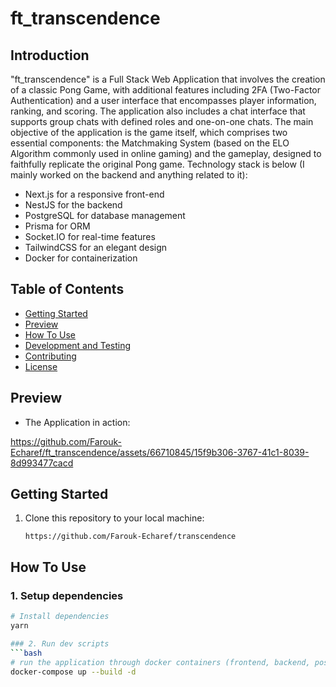 # ft_transcendence

## Introduction

"ft_transcendence" is a Full Stack Web Application that involves the creation of a classic Pong Game, with additional features
including 2FA (Two-Factor Authentication) and a user interface that encompasses player information,
ranking, and scoring. The application also includes a chat interface that supports group chats with
defined roles and one-on-one chats. The main objective of the application is the game itself, which
comprises two essential components: the Matchmaking System (based on the ELO Algorithm commonly
used in online gaming) and the gameplay, designed to faithfully replicate the original Pong game.
Technology stack is below (I mainly worked on the backend and anything related to it):
+ Next.js for a responsive front-end
+ NestJS for the backend
+ PostgreSQL for database management
+ Prisma for ORM
+ Socket.IO for real-time features
+ TailwindCSS for an elegant design
+ Docker for containerization


## Table of Contents

- [Getting Started](#getting-started)
- [Preview](#preview)
- [How To Use](#how-to-use)
- [Development and Testing](#development-and-testing)
- [Contributing](#contributing)
- [License](#license)


## Preview

+ The Application in action: 


https://github.com/Farouk-Echaref/ft_transcendence/assets/66710845/15f9b306-3767-41c1-8039-8d993477cacd


## Getting Started

1. Clone this repository to your local machine:

   ```shell
   https://github.com/Farouk-Echaref/transcendence

## How To Use

### 1. Setup dependencies

```bash
# Install dependencies
yarn

### 2. Run dev scripts
```bash
# run the application through docker containers (frontend, backend, postgresql and redis)
docker-compose up --build -d

